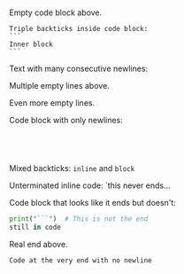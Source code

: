 ```

```

Empty code block above.

````
Triple backticks inside code block:
```
Inner block
```
````

Text with many consecutive newlines:

Multiple empty lines above.

Even more empty lines.

Code block with only newlines:

```




```

Mixed backticks:
`inline` and `block`

Unterminated inline code: `this never ends...

Code block that looks like it ends but doesn't:

````python
print("```")  # This is not the end
still in code
````

Real end above.

```
Code at the very end with no newline
```
